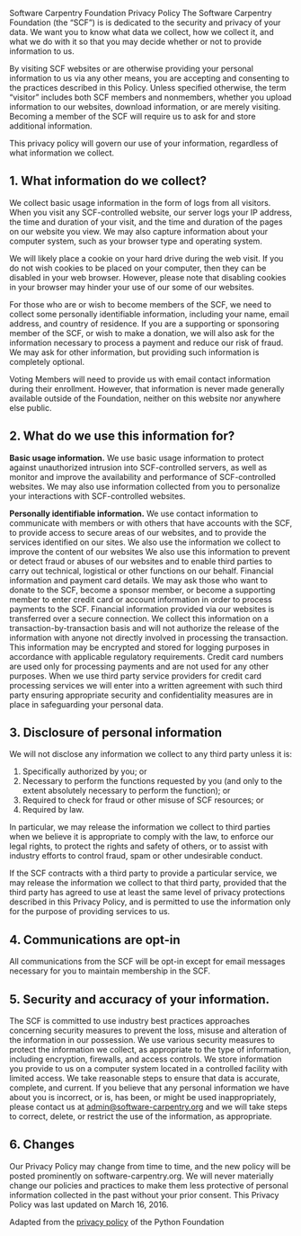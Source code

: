 Software Carpentry Foundation Privacy Policy
The Software Carpentry Foundation (the “SCF”) is is dedicated to the security and privacy of your data. We want you to know what data we collect, how we collect it, and what we do with it so that you may decide whether or not to provide information to us.

By visiting SCF websites or are otherwise providing your personal information to us via any other means, you are accepting and consenting to the practices described in this Policy. Unless specified otherwise, the term “visitor” includes both SCF members and nonmembers, whether you upload information to our websites, download information, or are merely visiting.  Becoming a member of the SCF will require us to ask for and store additional information.

This privacy policy will govern our use of your information, regardless of what information we collect.

## 1. What information do we collect?

We collect basic usage information in the form of logs from all visitors. When you visit any SCF-controlled website, our server logs your IP address, the time and duration of your visit, and the time and duration of the pages on our website you view. We may also capture information about your computer system, such as your browser type and operating system.

We will likely place a cookie on your hard drive during the web visit. If you do not wish cookies to be placed on your computer, then they can be disabled in your web browser. However, please note that disabling cookies in your browser may hinder your use of our some of our websites.

For those who are or wish to become members of the SCF, we need to collect some personally identifiable information, including your name, email address, and country of residence. If you are a supporting or sponsoring member of the SCF, or wish to make a donation, we will also ask for the information necessary to process a payment and reduce our risk of fraud. We may ask for other information, but providing such information is completely optional.

Voting Members will need to provide us with email contact information during their enrollment. However, that information is never made generally available outside of the Foundation, neither on this website nor anywhere else public.

## 2. What do we use this information for?
**Basic usage information.** We use basic usage information to protect against unauthorized intrusion into SCF-controlled servers, as well as monitor and improve the availability and performance of SCF-controlled websites. We may also use information collected from you to personalize your interactions with SCF-controlled websites.

**Personally identifiable information.** We use contact information to communicate with members or with others that have accounts with the SCF, to provide access to secure areas of our websites, and to provide the services identified on our sites. We also use the information we collect to improve the content of our websites We also use this information to prevent or detect fraud or abuses of our websites and to enable third parties to carry out technical, logistical or other functions on our behalf.   Financial information and payment card details. We may ask those who want to donate to the SCF, become a sponsor member, or become a supporting member to enter credit card or account information in order to process payments to the SCF. Financial information provided via our websites is transferred over a secure connection. We collect this information on a transaction-by-transaction basis and will not authorize the release of the information with anyone not directly involved in processing the transaction. This information may be encrypted and stored for logging purposes in accordance with applicable regulatory requirements. Credit card numbers are used only for processing payments and are not used for any other purposes. When we use third party service providers for credit card processing services we will enter into a written agreement with such third party ensuring appropriate security and confidentiality measures are in place in safeguarding your personal data.

## 3. Disclosure of personal information
We will not disclose any information we collect to any third party unless it is:

1. Specifically authorized by you; or
2. Necessary to perform the functions requested by you (and only to the extent absolutely necessary to perform the function); or
3. Required to check for fraud or other misuse of SCF resources; or
5. Required by law.

In particular, we may release the information we collect to third parties when we believe it is appropriate to comply with the law, to enforce our legal rights, to protect the rights and safety of others, or to assist with industry efforts to control fraud, spam or other undesirable conduct.

If the SCF contracts with a third party to provide a particular service, we may release the information we collect to that third party, provided that the third party has agreed to use at least the same level of privacy protections described in this Privacy Policy, and is permitted to use the information only for the purpose of providing services to us.

## 4. Communications are opt-in
All communications from the SCF will be opt-in except for email messages necessary for you to maintain membership in the SCF.

## 5. Security and accuracy of your information.
The SCF is committed to use industry best practices approaches concerning security measures to prevent the loss, misuse and alteration of the information in our possession. We use various security measures to protect the information we collect, as appropriate to the type of information, including encryption, firewalls, and access controls. We store information you provide to us on a computer system located in a controlled facility with limited access. We take reasonable steps to ensure that data is accurate, complete, and current.   If you believe that any personal information we have about you is incorrect, or is, has been, or might be used inappropriately, please contact us at admin@software-carpentry.org and we will take steps to correct, delete, or restrict the use of the information, as appropriate.

## 6. Changes
Our Privacy Policy may change from time to time, and the new policy will be posted prominently on software-carpentry.org. We will never materially change our policies and practices to make them less protective of personal information collected in the past without your prior consent. This Privacy Policy was last updated on March 16, 2016.

Adapted from the [privacy policy](https://www.python.org/privacy/) of the Python Foundation
